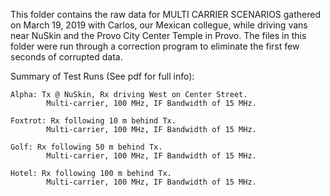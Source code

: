 This folder contains the raw data for MULTI CARRIER SCENARIOS gathered on March 19, 
2019 with Carlos, our Mexican collegue, while driving vans near NuSkin and the
Provo City Center Temple in Provo. The files in this folder were run through a 
correction program to eliminate the first few seconds of corrupted data. 

Summary of Test Runs (See pdf for full info):

    Alpha: Tx @ NuSkin, Rx driving West on Center Street.
            Multi-carrier, 100 MHz, IF Bandwidth of 15 MHz.

    Foxtrot: Rx following 10 m behind Tx.
            Multi-carrier, 100 MHz, IF Bandwidth of 15 MHz.

    Golf: Rx following 50 m behind Tx.
            Multi-carrier, 100 MHz, IF Bandwidth of 15 MHz.

    Hotel: Rx following 100 m behind Tx.
            Multi-carrier, 100 MHz, IF Bandwidth of 15 MHz.
